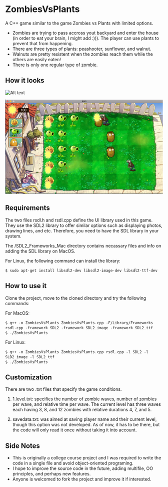 # ZombiesVsPlants
A C++ game similar to the game Zombies vs Plants with limited options.

* Zombies are trying to pass accross yout backyard and enter the house (in order to eat your brain, I might add :))). The player can use plants to prevent that from happening.
* There are three types of plants: peashooter, sunflower, and walnut.
* Walnuts are pretty resistent when the zombies reach them while the others are easily eaten!
* There is only one regular type of zombie.

## How it looks

![Alt text](Image_Assets/ZombiesVsPlants.gif?raw=true "Optional Title")

![Alt text](Image_Assets/GameScreenshot.png?raw=true "Optional Title")

## Requirements
The two files rsdl.h and rsdl.cpp define the UI library used in this game. They use the SDL2 library to offer similar options such as displaying photos, drawing lines, and etc.
Therefore, you need to have the SDL library in your system. 

The /SDL2_Frameworks_Mac directory contains necassary files and info on adding the SDL library on MacOS.

For Linux, the following command can install the library:

    $ sudo apt-get install libsdl2-dev libsdl2-image-dev libsdl2-ttf-dev

## How to use it
Clone the project, move to the cloned directory and try the following commands:

For MacOS:

    $ g++ -o ZombiesVsPlants ZombiesVsPlants.cpp -F/Library/Frameworks rsdl.cpp -framework SDL2 -framework SDL2_image -framework SDL2_ttf
    $ ./ZombiesVsPlants
For Linux:

    $ g++ -o ZombiesVsPlants ZombiesVsPlants.cpp rsdl.cpp -l SDL2 -l SLD2_image -l SDL2_ttf
    $ ./ZombiesVsPlants
    
## Customization
There are two .txt files that specify the game conditions.

1) 1.level.txt: specifies the number of zombie waves, number of zombies per wave, and relative time per wave. 
The current level has three waves each having 3, 8, and 12 zombies with relative durations 4, 7, and 5.

2) savedata.txt: was aimed at saving player name and their current level, though this option was not developed. As of now, it has to be there, but the code will only read it once without taking it into account.

## Side Notes
* This is originally a college course project and I was required to write the code in a single file and avoid object-oriented programing.
* I hope to improve the source code in the future, adding multifile, OO principles, and perhaps new features.
* Anyone is welcomed to fork the project and improve it if interested.
